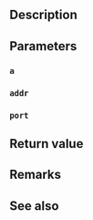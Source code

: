 ## Description

## Parameters

### `a`

### `addr`

### `port`

## Return value

## Remarks

## See also